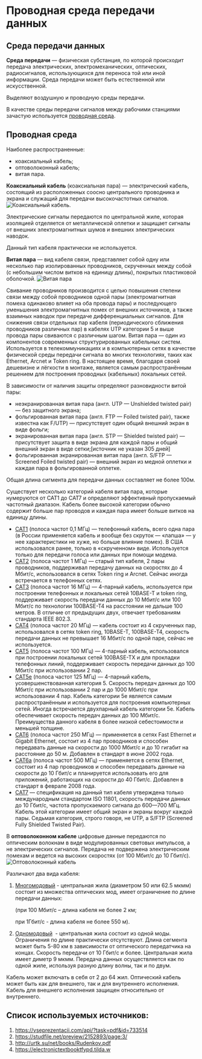 # Проводная среда передачи данных

## Среда передачи данных

**Cреда передачи** — физическая субстанция, по которой происходит передача  электрических, электромеханических, оптических, радиосигналов, использующихся для переноса той или иной информации. Среда передачи может быть естественной или искусственной.

Выделяют воздушную и проводную среды передачи.

В качестве среды передачи сигналов между рабочими станциями зачастую используется <u>проводная среда</u>.

## Проводная среда

Наиболее распространенные:

- коаксиальный кабель;
- оптоволоконный кабель;
- витая пара.

**Коаксиальный кабель** (коаксиальная пара) — электрический кабель, состоящий из расположенных соосно центрального проводника и экрана и служащий для передачи высокочастотных сигналов. ![Коаксиальный кабель](Wired-data-transmission-medium.assets/рисунок-1.png).

Электрические сигналы передаются по центральной жиле, которая изоляцией отделяется от металлической оплетки и защищает сигналы от внешних электромагнитных шумов и внешних электрических наводок.

Данный тип кабеля практически не используется.

**Витая пара** — вид кабеля связи, представляет собой одну или несколько пар изолированных проводников, скрученных между собой (с небольшим числом витков на единицу длины), покрытых пластиковой оболочкой. ![Витая пара](Wired-data-transmission-medium.assets/рисунок-2.png)

Свивание проводников производится с целью повышения степени связи между собой проводников одной пары (электромагнитная помеха одинаково влияет на оба провода пары) и последующего уменьшения электромагнитных помех от внешних источников, а также взаимных наводок при передаче дифференциальных сигналов. Для снижения связи отдельных пар кабеля (периодического сближения проводников различных пар) в кабелях UTP категории 5 и выше провода пары свиваются с различным шагом. Витая пара — один из компонентов современных структурированных кабельных систем. Используется в телекоммуникациях и в компьютерных сетях в качестве физической среды передачи сигнала во многих технологиях, таких как Ethernet, Arcnet и Token ring. В настоящее время, благодаря своей дешевизне и лёгкости в монтаже, является самым распространённым решением для построения проводных (кабельных) локальных сетей.

В зависимости от наличия защиты определяют разновидности витой пары:

- неэкранированная витая пара (англ. UTP — Unshielded twisted pair) — без защитного экрана;
- фольгированная витая пара (англ. FTP — Foiled twisted pair), также известна как F/UTP) — присутствует один общий внешний экран в виде фольги;
- экранированная витая пара (англ. STP — Shielded twisted pair) — присутствует защита в виде экрана для каждой пары и общий внешний экран в виде сетки;[источник не указан 305 дней]
- фольгированная экранированная витая пара (англ. S/FTP — Screened Foiled twisted pair) — внешний экран из медной оплетки и каждая пара в фольгированной оплетке.

Общая длина сигмента для передачи данных составляет не более 100м.

Существует несколько категорий кабеля витая пара, которые нумеруются от CAT1 до CAT7 и определяют эффективный пропускаемый частотный диапазон. Кабель более высокой категории обычно содержит больше пар проводов и каждая пара имеет больше витков на единицу длины.

- <u>CAT1</u> (полоса частот 0,1 МГц) — телефонный кабель, всего одна пара (в России применяется кабель и вообще без скруток — «лапша» — у нее характеристики не хуже, но больше влияние помех). В США использовался ранее, только в «скрученном» виде. Используется только для передачи голоса или данных при помощи модема.
- <u>CAT2</u> (полоса частот 1 МГц) — старый тип кабеля, 2 пары проводников, поддерживал передачу данных на скоростях до 4 Мбит/с, использовался в сетях Token ring и Arcnet. Сейчас иногда встречается в телефонных сетях.
- <u>CAT3</u> (полоса частот 16 МГц) — 4-парный кабель, используется при построении телефонных и локальных сетей 10BASE-T и token ring, поддерживает скорость передачи данных до 10 Мбит/с или 100 Мбит/с по технологии 100BASE-T4 на расстоянии не дальше 100 метров. В отличие от предыдущих двух, отвечает требованиям стандарта IEEE 802.3.
- <u>CAT4</u> (полоса частот 20 МГц) — кабель состоит из 4 скрученных пар, использовался в сетях token ring, 10BASE-T, 100BASE-T4, скорость передачи данных не превышает 16 Мбит/с по одной паре, сейчас не используется.
- <u>CAT5</u> (полоса частот 100 МГц) — 4-парный кабель, использовался при построении локальных сетей 100BASE-TX и для прокладки телефонных линий, поддерживает скорость передачи данных до 100 Мбит/с при использовании 2 пар.
- <u>CAT5e</u> (полоса частот 125 МГц) — 4-парный кабель, усовершенствованная категория 5. Скорость передач данных до 100 Мбит/с при использовании 2 пар и до 1000 Мбит/с при использовании 4 пар. Кабель категории 5e является самым распространённым и используется для построения компьютерных сетей. Иногда встречается двухпарный кабель категории 5e. Кабель обеспечивает скорость передач данных до 100 Мбит/с. Преимущества данного кабеля в более низкой себестоимости и меньшей толщине.
- <u>CAT6</u> (полоса частот 250 МГц) — применяется в сетях Fast Ethernet и Gigabit Ethernet, состоит из 4 пар проводников и способен передавать данные на скорости до 1000 Мбит/с и до 10 гигабит на расстояние до 50 м. Добавлен в стандарт в июне 2002 года.
- <u>CAT6a</u> (полоса частот 500 МГц) — применяется в сетях Ethernet, состоит из 4 пар проводников и способен передавать данные на скорости до 10 Гбит/с и планируется использовать его для приложений, работающих на скорости до 40 Гбит/с. Добавлен в стандарт в феврале 2008 года.
- <u>CAT7</u> — спецификация на данный тип кабеля утверждена только международным стандартом ISO 11801, скорость передачи данных до 10 Гбит/с, частота пропускаемого сигнала до 600—700 МГц. Кабель этой категории имеет общий экран и экраны вокруг каждой пары. Седьмая категория, строго говоря, не UTP, а S/FTP (Screened Fully Shielded Twisted Pair).

В **оптоволоконном кабеле** цифровые данные передаются по оптическим волокнам в виде модулированных световых импульсов, а не электрических сигналов. Передача не подвержена электрическим помехам и ведется на высоких скоростях (от 100 Мбит/с до 10 Гбит/с). ![Оптоволоконный кабель](Wired-data-transmission-medium.assets/рисунок-3.png)

Различают два вида кабеля:

1. <u>Многомодовый</u> ­- центральная жила (диаметром 50 или 62.5 мкмм) состоит из множества оптических мод, имеет ограничение по длине передачи данных:

   (при 100 Мбит/с – длина кабеля не более 2 км;

   при 1Гбит/с - длина кабеля не более 550 м).

2. <u>Одномодовый</u> ­ - центральная жила состоит из одной моды. Ограничения по длине практически отсутствуют. Длина сегмента может быть 5-80 км в зависимости от оптического передатчика на концах. Скорость передачи от 10 Гбит/с и более. Центральная жила имеет диметр 9 мкмм. Передача данных осуществляется как по одной жиле, используя разную длину волны, так и по двум.

Кабель может включать в себя от 2 до 64 жил. Оптический кабель может быть как для внешнего, так и для внутреннего исполнения. Кабель для внешнего исполнения защищен относительно от внутреннего.

## Список используемых источников:

1. https://vseprezentacii.com/api/?task=pdf&id=733514
2. https://studfile.net/preview/2152893/page:3/
3. http://urtk.su/net/books/Rudenkov.pdf
4. https://electronictextbooktfypd.tilda.w
